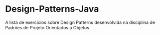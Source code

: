 # Design-Patterns-Java
A lista de exercícios sobre Design Patterns desenvolvida na disciplina de Padrões de Projeto Orientados a Objetos
